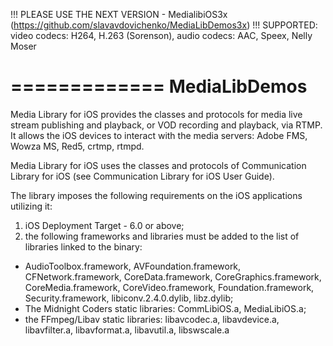 
!!! PLEASE USE THE NEXT VERSION - MedialibiOS3x (https://github.com/slavavdovichenko/MediaLibDemos3x) !!!
SUPPORTED: video codecs: H264, H.263 (Sorenson), audio codecs: AAC, Speex, Nelly Moser

=============
MediaLibDemos
=============

Media Library for iOS provides the classes and protocols for media live stream publishing and playback, or VOD recording and playback, via RTMP. 
It allows the iOS devices to interact with the media servers: Adobe FMS, Wowza MS, Red5, crtmp, rtmpd.

Media Library for iOS uses the classes and protocols of Communication Library for iOS (see Communication Library for iOS User Guide).

The library imposes the following requirements on the iOS applications utilizing it:
1.	iOS Deployment Target - 6.0 or above;
2.	the following frameworks and libraries must be added to the list of libraries linked to the binary:
-	AudioToolbox.framework, AVFoundation.framework, CFNetwork.framework, CoreData.framework, CoreGraphics.framework, CoreMedia.framework, CoreVideo.framework, Foundation.framework, Security.framework, libiconv.2.4.0.dylib, libz.dylib;
-	The Midnight Coders static libraries: CommLibiOS.a, MediaLibiOS.a;
-	the FFmpeg/Libav static libraries: libavcodec.a, libavdevice.a, libavfilter.a, libavformat.a, libavutil.a, libswscale.a
